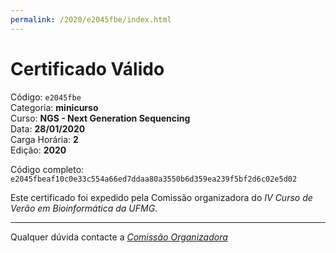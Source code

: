 ```yaml
---
permalink: /2020/e2045fbe/index.html
---
```


# Certificado Válido

Código: `e2045fbe`<br>
Categoria: **minicurso**<br>
Curso: **NGS - Next Generation Sequencing**<br>
Data: **28/01/2020**<br>
Carga Horária: **2**<br>
Edição: **2020**<br>


Código completo: `e2045fbeaf10c0e33c554a66ed7ddaa80a3550b6d359ea239f5bf2d6c02e5d02`


Este certificado foi expedido pela Comissão organizadora do *IV Curso de Verão em Bioinformática da UFMG*.

----

Qualquer dúvida contacte a [_Comissão Organizadora_](<mailto:cursobioinfoufmg@gmail.com$subject=[Certificados]>)

